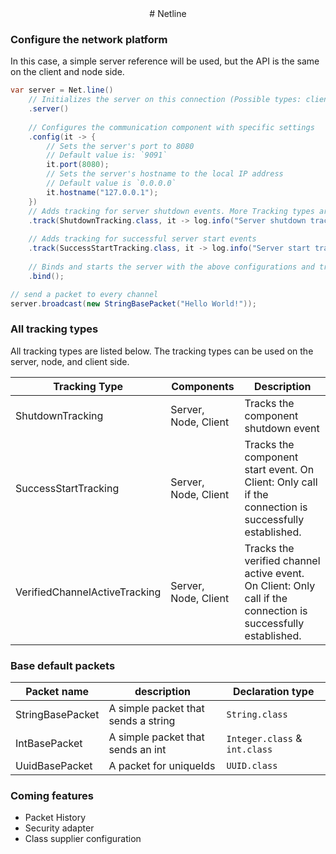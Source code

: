 <div align="center">
# Netline
</div>

### Configure the network platform
In this case, a simple server reference will be used, but the API is the same on the client and node side.
```java
var server = Net.line()
    // Initializes the server on this connection (Possible types: client, node)
    .server()
    
    // Configures the communication component with specific settings
    .config(it -> {
        // Sets the server's port to 8080
        // Default value is: `9091`
        it.port(8080);
        // Sets the server's hostname to the local IP address
        // Default value is `0.0.0.0`
        it.hostname("127.0.0.1");
    })
    // Adds tracking for server shutdown events. More Tracking types are be listed below
    .track(ShutdownTracking.class, it -> log.info("Server shutdown tracking: {}", it))
        
    // Adds tracking for successful server start events
    .track(SuccessStartTracking.class, it -> log.info("Server start tracking: {}", it))
        
    // Binds and starts the server with the above configurations and tracking settings
    .bind();

// send a packet to every channel 
server.broadcast(new StringBasePacket("Hello World!"));
```
### All tracking types
All tracking types are listed below. The tracking types can be used on the server, node, and client side.

| Tracking Type                 | Components           | Description                                                                                                   |
|-------------------------------|----------------------|---------------------------------------------------------------------------------------------------------------|
| ShutdownTracking              | Server, Node, Client | Tracks the component shutdown event                                                                           |
| SuccessStartTracking          | Server, Node, Client | Tracks the component start event. On Client: Only call if the connection is successfully established.         |
| VerifiedChannelActiveTracking | Server, Node, Client | Tracks the verified channel active event. On Client: Only call if the connection is successfully established. |

### Base default packets

| Packet name      | description                         | Declaration type              |
|------------------|-------------------------------------|-------------------------------|
| StringBasePacket | A simple packet that sends a string | `String.class`                |
| IntBasePacket    | A simple packet that sends an int   | `Integer.class` & `int.class` |
| UuidBasePacket   | A packet for uniqueIds              | `UUID.class`                  |    


### Coming features

- Packet History
- Security adapter
- Class supplier configuration